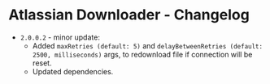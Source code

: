 # Atlassian Downloader - Changelog

* `2.0.0.2` - minor update:
    * Added `maxRetries (default: 5)` and `delayBetweenRetries (default: 2500, milliseconds)` args, to redownload file if connection will be reset.
    * Updated dependencies.